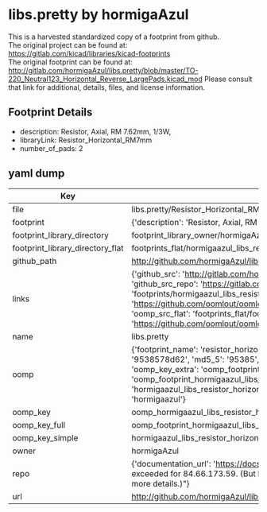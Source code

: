 # libs.pretty by hormigaAzul  
This is a harvested standardized copy of a footprint from github.  
The original project can be found at:  
https://gitlab.com/kicad/libraries/kicad-footprints  
The original footprint can be found at:
http://gitlab.com/hormigaAzul/libs.pretty/blob/master/TO-220_Neutral123_Horizontal_Reverse_LargePads.kicad_mod
Please consult that link for additional, details, files, and license information.  
## Footprint Details
* description: Resistor, Axial,  RM 7.62mm, 1/3W,  
* libraryLink: Resistor_Horizontal_RM7mm  
* number_of_pads: 2  
## yaml dump  
| Key | Value |  
| --- | --- |  
| file | libs.pretty/Resistor_Horizontal_RM7mm.kicad_mod |  
| footprint | {'description': 'Resistor, Axial,  RM 7.62mm, 1/3W,', 'libraryLink': 'Resistor_Horizontal_RM7mm', 'number_of_pads': 2} |  
| footprint_library_directory | footprint_library_owner/hormigaAzul_libs.pretty |  
| footprint_library_directory_flat | footprints_flat/hormigaazul_libs_resistor_horizontal_rm7mm/working |  
| github_path | http://github.com/hormigaAzul/libs.pretty/blob/master/Resistor_Horizontal_RM7mm.kicad_mod |  
| links | {'github_src': 'http://gitlab.com/hormigaAzul/libs.pretty/blob/master/TO-220_Neutral123_Horizontal_Reverse_LargePads.kicad_mod', 'github_src_repo': 'https://gitlab.com/kicad/libraries/kicad-footprints', 'oomp_bot': 'footprints/hormigaazul_libs_resistor_horizontal_rm7mm/working', 'oomp_bot_github': 'https://github.com/oomlout/oomlout_oomp_footprint_bot/tree/main/footprints/hormigaazul_libs_resistor_horizontal_rm7mm/working', 'oomp_src_flat': 'footprints_flat/footprints_flat/hormigaazul_libs_resistor_horizontal_rm7mm/working', 'oomp_src_flat_github': 'https://github.com/oomlout/oomlout_oomp_footprint_src/tree/main/footprints_flat/hormigaazul_libs_resistor_horizontal_rm7mm/working'} |  
| name | libs.pretty |  
| oomp | {'footprint_name': 'resistor_horizontal_rm7mm', 'library_name': 'libs', 'md5': '9538578d626418ee183f305a7b811a1c', 'md5_10': '9538578d62', 'md5_5': '95385', 'md5_6': '953857', 'oomp_key': 'oomp_hormigaazul_libs_resistor_horizontal_rm7mm', 'oomp_key_extra': 'oomp_footprint_hormigaazul_libs_resistor_horizontal_rm7mm', 'oomp_key_full': 'oomp_footprint_hormigaazul_libs_resistor_horizontal_rm7mm_953857', 'oomp_key_simple': 'hormigaazul_libs_resistor_horizontal_rm7mm', 'original_filename': 'libs.pretty/Resistor_Horizontal_RM7mm.kicad_mod', 'owner_name': 'hormigaazul'} |  
| oomp_key | oomp_hormigaazul_libs_resistor_horizontal_rm7mm |  
| oomp_key_full | oomp_footprint_hormigaazul_libs_resistor_horizontal_rm7mm |  
| oomp_key_simple | hormigaazul_libs_resistor_horizontal_rm7mm |  
| owner | hormigaAzul |  
| repo | {'documentation_url': 'https://docs.github.com/rest/overview/resources-in-the-rest-api#rate-limiting', 'message': "API rate limit exceeded for 84.66.173.59. (But here's the good news: Authenticated requests get a higher rate limit. Check out the documentation for more details.)"} |  
| url | http://github.com/hormigaAzul/libs.pretty |  

